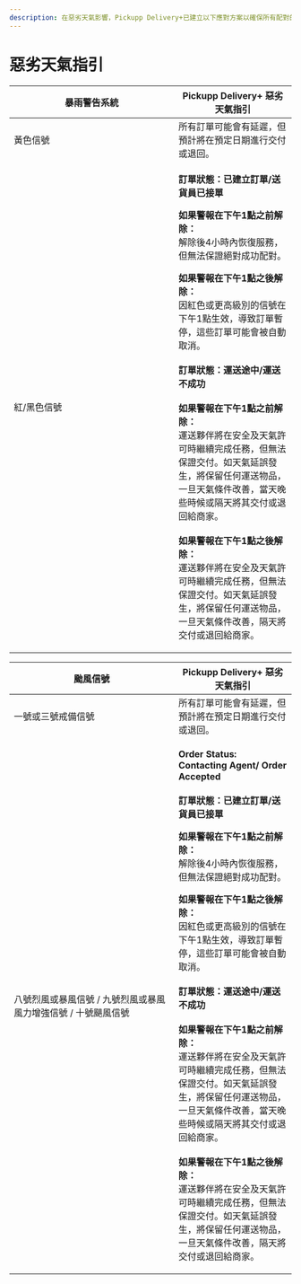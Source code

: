 ```yaml
---
description: 在惡劣天氣影響，Pickupp Delivery+已建立以下應對方案以確保所有配對的自由業者的安全並保持服務的連續性。
---
```


# 惡劣天氣指引

<table><thead><tr><th width="278">暴雨警告系統</th><th>Pickupp Delivery+ 惡劣天氣指引</th></tr></thead><tbody><tr><td>黃色信號</td><td>所有訂單可能會有延遲，但預計將在預定日期進行交付或退回。</td></tr><tr><td>紅/黑色信號</td><td><p><strong>訂單狀態：已建立訂單/送貨員已接單</strong><br></p><p><strong>如果警報在下午1點之前解除：</strong><br>解除後4小時內恢復服務，但無法保證絕對成功配對。</p><p></p><p><strong>如果警報在下午1點之後解除：</strong><br>因紅色或更高級別的信號在下午1點生效，導致訂單暫停，這些訂單可能會被自動取消。<br><br><strong>訂單狀態：運送途中/運送不成功</strong><br><br><strong>如果警報在下午1點之前解除：</strong><br>運送夥伴將在安全及天氣許可時繼續完成任務，但無法保證交付。如天氣延誤發生，將保留任何運送物品，一旦天氣條件改善，當天晚些時候或隔天將其交付或退回給商家。<br><br><strong>如果警報在下午1點之後解除：</strong><br>運送夥伴將在安全及天氣許可時繼續完成任務，但無法保證交付。如天氣延誤發生，將保留任何運送物品，一旦天氣條件改善，隔天將交付或退回給商家。</p></td></tr></tbody></table>



<table><thead><tr><th width="278">颱風信號</th><th>Pickupp Delivery+ 惡劣天氣指引</th></tr></thead><tbody><tr><td>一號或三號戒備信號</td><td>所有訂單可能會有延遲，但預計將在預定日期進行交付或退回。</td></tr><tr><td>八號烈風或暴風信號 / 九號烈風或暴風風力增強信號 / 十號颶風信號 </td><td><p><strong>Order Status: Contacting Agent/ Order Accepted</strong><br><br><strong>訂單狀態：已建立訂單/送貨員已接單</strong><br></p><p><strong>如果警報在下午1點之前解除：</strong><br>解除後4小時內恢復服務，但無法保證絕對成功配對。</p><p></p><p><strong>如果警報在下午1點之後解除：</strong><br>因紅色或更高級別的信號在下午1點生效，導致訂單暫停，這些訂單可能會被自動取消。<br><br><strong>訂單狀態：運送途中/運送不成功</strong><br><br><strong>如果警報在下午1點之前解除：</strong><br>運送夥伴將在安全及天氣許可時繼續完成任務，但無法保證交付。如天氣延誤發生，將保留任何運送物品，一旦天氣條件改善，當天晚些時候或隔天將其交付或退回給商家。<br><br><strong>如果警報在下午1點之後解除：</strong><br>運送夥伴將在安全及天氣許可時繼續完成任務，但無法保證交付。如天氣延誤發生，將保留任何運送物品，一旦天氣條件改善，隔天將交付或退回給商家。</p></td></tr></tbody></table>



